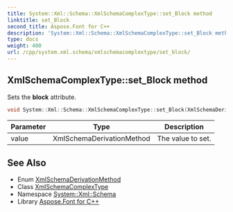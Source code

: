 ```yaml
---
title: System::Xml::Schema::XmlSchemaComplexType::set_Block method
linktitle: set_Block
second_title: Aspose.Font for C++
description: 'System::Xml::Schema::XmlSchemaComplexType::set_Block method. Sets the block attribute in C++.'
type: docs
weight: 400
url: /cpp/system.xml.schema/xmlschemacomplextype/set_block/
---
```

## XmlSchemaComplexType::set_Block method


Sets the **block** attribute.

```cpp
void System::Xml::Schema::XmlSchemaComplexType::set_Block(XmlSchemaDerivationMethod value)
```


| Parameter | Type | Description |
| --- | --- | --- |
| value | XmlSchemaDerivationMethod | The value to set. |

## See Also

* Enum [XmlSchemaDerivationMethod](../../xmlschemaderivationmethod/)
* Class [XmlSchemaComplexType](../)
* Namespace [System::Xml::Schema](../../)
* Library [Aspose.Font for C++](../../../)
